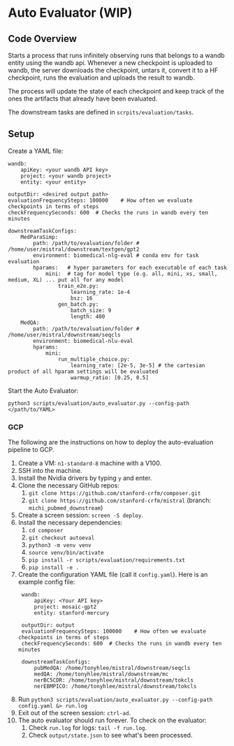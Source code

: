 # Auto Evaluator (WIP)

## Code Overview

Starts a process that runs infinitely observing runs that belongs to a wandb entity using the wandb api. 
Whenever a new  checkpoint is uploaded to wandb, the server downloads the checkpoint, untars it, 
convert it to a HF checkpoint, runs the evaluation and uploads the result to wandb. 

The process will update the state of each checkpoint and keep track of the ones the artifacts that already 
have been evaluated.

The downstream tasks are defined in `scrpits/evaluation/tasks`.

## Setup

Create a YAML file:

```text
wandb:
    apiKey: <your wandb API key>
    project: <your wandb project>
    entity: <your entity>

outputDir: <desired output path>
evaluationFrequencySteps: 100000    # How often we evaluate checkpoints in terms of steps
checkFrequencySeconds: 600  # Checks the runs in wandb every ten minutes

downstreamTaskConfigs:
    MedParaSimp:
        path: /path/to/evaluation/folder # /home/user/mistral/downstream/textgen/gpt2
        environment: biomedical-nlg-eval # conda env for task evaluation
        hparams:   # hyper parameters for each executable of each task
            mini:  # tag for model type (e.g. all, mini, xs, small, medium, XL) ... put all for any model
                train_e2e.py:
                    learning_rate: 1e-4
                    bsz: 16
                gen_batch.py:
                    batch_size: 9
                    length: 400
    MedQA: 
        path: /path/to/evaluation/folder # /home/user/mistral/downstream/seqcls
        environment: biomedical-nlu-eval
        hparams:
            mini:
                run_multiple_choice.py:
                    learning_rate: [2e-5, 3e-5] # the cartesian product of all hparam settings will be evaluated
                    warmup_ratio: [0.25, 0.5]
```

Start the Auto Evaluator:

`python3 scripts/evaluation/auto_evaluator.py --config-path </path/to/YAML>` 


### GCP

The following are the instructions on how to deploy the auto-evaluation pipeline to GCP.

1. Create a VM: `n1-standard-8` machine with a V100.
1. SSH into the machine.
1. Install the Nvidia drivers by typing `y` and enter.
1. Clone the necessary GitHub repos:
    1. `git clone https://github.com/stanford-crfm/composer.git`
    1. `git clone https://github.com/stanford-crfm/mistral` (branch: `michi_pubmed_downstream`)
1. Create a screen session: `screen -S deploy`.    
1. Install the necessary dependencies:
    1. `cd composer`
    1. `git checkout autoeval`
    1. `python3 -m venv venv`
    1. `source venv/bin/activate`
    1. `pip install -r scripts/evaluation/requirements.txt`
    1. `pip install -e .`
1. Create the configuration YAML file (call it `config.yaml`). Here is an example config file:
   ```text
    wandb:
        apiKey: <Your API key>
        project: mosaic-gpt2
        entity: stanford-mercury
    
    outputDir: output
    evaluationFrequencySteps: 100000    # How often we evaluate checkpoints in terms of steps
    checkFrequencySeconds: 600  # Checks the runs in wandb every ten minutes
    
    downstreamTaskConfigs:
        pubMedQA: /home/tonyhlee/mistral/downstream/seqcls
        medQA: /home/tonyhlee/mistral/downstream/mc
        nerBC5CDR: /home/tonyhlee/mistral/downstream/tokcls
        nerEBMPICO: /home/tonyhlee/mistral/downstream/tokcls
    ```
1. Run `python3 scripts/evaluation/auto_evaluator.py --config-path config.yaml &> run.log`
1. Exit out of the screen session: `ctrl-ad`.
1. The auto evaluator should run forever. To check on the evaluator:
   1. Check `run.log` for logs: `tail -f run.log`.
   1. Check `output/state.json` to see what's been processed.
